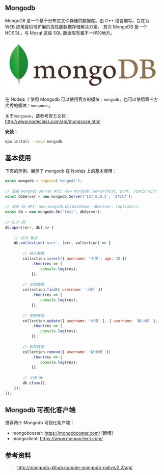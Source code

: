 
## Mongodb
MongoDB 是一个基于分布式文件存储的数据库。由 C++ 语言编写。旨在为 WEB 应用提供可扩展的高性能数据存储解决方案。
其次 MongoDB 是一个 NOSQL，与 Mysql 这些 SQL 数据库有着不一样的地方。

![](../../../resource/mongodb.jpg)

在 Nodejs 上使用 Mongodb 可以使用官方的模块：`mongodb`，也可以使用第三方优秀的模块：`mongoose`。

关于`mongoose`，请参考官方文档：http://www.nodeclass.com/api/mongoose.html

**安装：**

```bash
npm install --save mongodb
```

## 基本使用
下面的示例，展示了 mongodb 在 Nodejs 上的基本使用：

```js
const mongodb = require('mongodb');

// 连接 mongodb server API: new mongodb.Server(host, port, [options]);
const dbServer = new mongodb.Server('127.0.0.1', '27017');

// 选择 db API: new mongodb.Db(dataName, dbServer, [options]);
const db = new mongodb.Db('test', dbServer);

// 打开 db
db.open((err, db) => {

    // 访问 集合
    db.collection('user', (err, collection) => {

        // 插入数据
        collection.insert({ username: '小明', age: 20 })
            .then(res => {
                console.log(res);
            });

        // 查找数据
        collection.find({ username: '小明' })
            .then(res => {
                console.log(res);
            });

        // 更新数据
        collection.update({ username: '小明' }, { username: '新小明' }, { upsert: true })
            .then(res => {
                console.log(res);
            });

        // 删除数据
        collection.remove({ username: '新小明' })
            .then(res => {
                console.log(res);
            });

        // 关闭 db
        db.close();
    });
});
```

## Mongodb 可视化客户端

推荐两个 Mongodb 可视化客户端：
- mongobooster:  https://mongobooster.com/ [翻墙]
- mongoclient:  https://www.mongoclient.com/


## 参考资料
> http://mongodb.github.io/node-mongodb-native/2.2/api/
